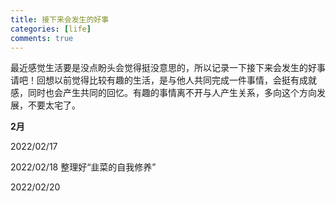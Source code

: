 ```yaml
---
title: 接下来会发生的好事
categories: [life]
comments: true
---
```


最近感觉生活要是没点盼头会觉得挺没意思的，所以记录一下接下来会发生的好事请吧！回想以前觉得比较有趣的生活，是与他人共同完成一件事情，会挺有成就感，同时也会产生共同的回忆。有趣的事情离不开与人产生关系，多向这个方向发展，不要太宅了。

**2月**

2022/02/17 

2022/02/18 整理好“韭菜的自我修养”

2022/02/20 